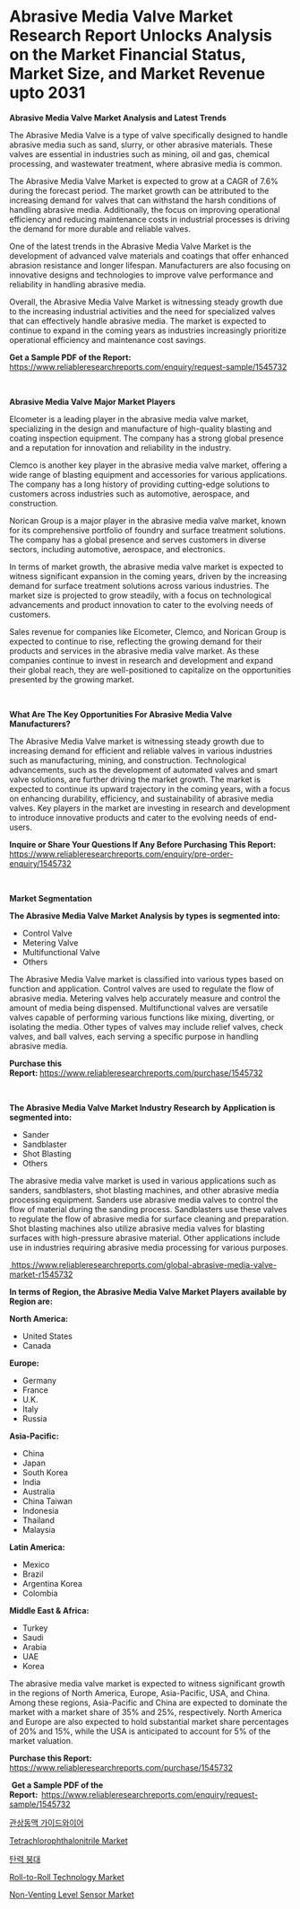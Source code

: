 <p><h1>Abrasive Media Valve Market Research Report Unlocks Analysis on the Market Financial Status, Market Size, and Market Revenue upto 2031</h1></p><p><strong>Abrasive Media Valve Market Analysis and Latest Trends</strong></p>
<p><p>The Abrasive Media Valve is a type of valve specifically designed to handle abrasive media such as sand, slurry, or other abrasive materials. These valves are essential in industries such as mining, oil and gas, chemical processing, and wastewater treatment, where abrasive media is common.</p><p>The Abrasive Media Valve Market is expected to grow at a CAGR of 7.6% during the forecast period. The market growth can be attributed to the increasing demand for valves that can withstand the harsh conditions of handling abrasive media. Additionally, the focus on improving operational efficiency and reducing maintenance costs in industrial processes is driving the demand for more durable and reliable valves.</p><p>One of the latest trends in the Abrasive Media Valve Market is the development of advanced valve materials and coatings that offer enhanced abrasion resistance and longer lifespan. Manufacturers are also focusing on innovative designs and technologies to improve valve performance and reliability in handling abrasive media.</p><p>Overall, the Abrasive Media Valve Market is witnessing steady growth due to the increasing industrial activities and the need for specialized valves that can effectively handle abrasive media. The market is expected to continue to expand in the coming years as industries increasingly prioritize operational efficiency and maintenance cost savings.</p></p>
<p><strong>Get a Sample PDF of the Report:&nbsp;</strong> <a href="https://www.reliableresearchreports.com/enquiry/request-sample/1545732">https://www.reliableresearchreports.com/enquiry/request-sample/1545732</a></p>
<p>&nbsp;</p>
<p><strong>Abrasive Media Valve Major Market Players</strong></p>
<p><p>Elcometer is a leading player in the abrasive media valve market, specializing in the design and manufacture of high-quality blasting and coating inspection equipment. The company has a strong global presence and a reputation for innovation and reliability in the industry.</p><p>Clemco is another key player in the abrasive media valve market, offering a wide range of blasting equipment and accessories for various applications. The company has a long history of providing cutting-edge solutions to customers across industries such as automotive, aerospace, and construction.</p><p>Norican Group is a major player in the abrasive media valve market, known for its comprehensive portfolio of foundry and surface treatment solutions. The company has a global presence and serves customers in diverse sectors, including automotive, aerospace, and electronics.</p><p>In terms of market growth, the abrasive media valve market is expected to witness significant expansion in the coming years, driven by the increasing demand for surface treatment solutions across various industries. The market size is projected to grow steadily, with a focus on technological advancements and product innovation to cater to the evolving needs of customers.</p><p>Sales revenue for companies like Elcometer, Clemco, and Norican Group is expected to continue to rise, reflecting the growing demand for their products and services in the abrasive media valve market. As these companies continue to invest in research and development and expand their global reach, they are well-positioned to capitalize on the opportunities presented by the growing market.</p></p>
<p>&nbsp;</p>
<p><strong>What Are The Key Opportunities For Abrasive Media Valve Manufacturers?</strong></p>
<p><p>The Abrasive Media Valve market is witnessing steady growth due to increasing demand for efficient and reliable valves in various industries such as manufacturing, mining, and construction. Technological advancements, such as the development of automated valves and smart valve solutions, are further driving the market growth. The market is expected to continue its upward trajectory in the coming years, with a focus on enhancing durability, efficiency, and sustainability of abrasive media valves. Key players in the market are investing in research and development to introduce innovative products and cater to the evolving needs of end-users.</p></p>
<p><strong>Inquire or Share Your Questions If Any Before Purchasing This Report:</strong> <a href="https://www.reliableresearchreports.com/enquiry/pre-order-enquiry/1545732">https://www.reliableresearchreports.com/enquiry/pre-order-enquiry/1545732</a></p>
<p>&nbsp;</p>
<p><strong>Market Segmentation</strong></p>
<p><strong>The Abrasive Media Valve Market Analysis by types is segmented into:</strong></p>
<p><ul><li>Control Valve</li><li>Metering Valve</li><li>Multifunctional Valve</li><li>Others</li></ul></p>
<p><p>The Abrasive Media Valve market is classified into various types based on function and application. Control valves are used to regulate the flow of abrasive media. Metering valves help accurately measure and control the amount of media being dispensed. Multifunctional valves are versatile valves capable of performing various functions like mixing, diverting, or isolating the media. Other types of valves may include relief valves, check valves, and ball valves, each serving a specific purpose in handling abrasive media.</p></p>
<p><strong>Purchase this Report:&nbsp;</strong><a href="https://www.reliableresearchreports.com/purchase/1545732">https://www.reliableresearchreports.com/purchase/1545732</a></p>
<p>&nbsp;</p>
<p><strong>The Abrasive Media Valve Market Industry Research by Application is segmented into:</strong></p>
<p><ul><li>Sander</li><li>Sandblaster</li><li>Shot Blasting</li><li>Others</li></ul></p>
<p><p>The abrasive media valve market is used in various applications such as sanders, sandblasters, shot blasting machines, and other abrasive media processing equipment. Sanders use abrasive media valves to control the flow of material during the sanding process. Sandblasters use these valves to regulate the flow of abrasive media for surface cleaning and preparation. Shot blasting machines also utilize abrasive media valves for blasting surfaces with high-pressure abrasive material. Other applications include use in industries requiring abrasive media processing for various purposes.</p></p>
<p><a href="https://www.reliableresearchreports.com/global-abrasive-media-valve-market-r1545732">&nbsp;https://www.reliableresearchreports.com/global-abrasive-media-valve-market-r1545732</a></p>
<p><strong>In terms of Region, the Abrasive Media Valve Market Players available by Region are:</strong></p>
<p>
    <p> <strong> North America: </strong>
        <ul>
            <li>United States</li>
            <li>Canada</li>
        </ul>
        </p> 
    <p> <strong> Europe: </strong>
        <ul>
            <li>Germany</li>
            <li>France</li>
            <li>U.K.</li>
            <li>Italy</li>
            <li>Russia</li>
        </ul>
        </p> 
    <p> <strong> Asia-Pacific: </strong>
        <ul>
            <li>China</li>
            <li>Japan</li>
            <li>South Korea</li>
            <li>India</li>
            <li>Australia</li>
            <li>China Taiwan</li>
            <li>Indonesia</li>
            <li>Thailand</li>
            <li>Malaysia</li>
        </ul>
        </p> 
    <p> <strong> Latin America: </strong>
        <ul>
            <li>Mexico</li>
            <li>Brazil</li>
            <li>Argentina Korea</li>
            <li>Colombia</li>
        </ul>
        </p> 
    <p> <strong> Middle East & Africa: </strong>
        <ul>
            <li>Turkey</li>
            <li>Saudi</li>
            <li>Arabia</li>
            <li>UAE</li>
            <li>Korea</li>
        </ul>
    </p>
    </p>
<p><p>The abrasive media valve market is expected to witness significant growth in the regions of North America, Europe, Asia-Pacific, USA, and China. Among these regions, Asia-Pacific and China are expected to dominate the market with a market share of 35% and 25%, respectively. North America and Europe are also expected to hold substantial market share percentages of 20% and 15%, while the USA is anticipated to account for 5% of the market valuation.</p></p>
<p><strong>Purchase this Report: </strong><a href="https://www.reliableresearchreports.com/purchase/1545732">https://www.reliableresearchreports.com/purchase/1545732</a></p>
<p>&nbsp;<strong>Get a Sample PDF of the Report:&nbsp;&nbsp;</strong><a href="https://www.reliableresearchreports.com/enquiry/request-sample/1545732">https://www.reliableresearchreports.com/enquiry/request-sample/1545732</a></p>
<p><strong></strong></p>
<p><p><a href="https://github.com/shade463/Market-Research-Report-List-1/blob/main/993754436375.md">관상동맥 가이드와이어</a></p><p><a href="https://issuu.com/reportprime-2/docs/tetrachlorophthalonitrile-market-size-2030.pptx">Tetrachlorophthalonitrile Market</a></p><p><a href="https://github.com/vss5505pa7z1p/Market-Research-Report-List-1/blob/main/844680036376.md">탄력 붕대</a></p><p><a href="https://github.com/wwwkeltoum/Market-Research-Report-List-3/blob/main/roll-to-roll-technology-market.md">Roll-to-Roll Technology Market</a></p><p><a href="https://github.com/joannesouthgate/Market-Research-Report-List-3/blob/main/non-venting-level-sensor-market.md">Non-Venting Level Sensor Market</a></p></p>